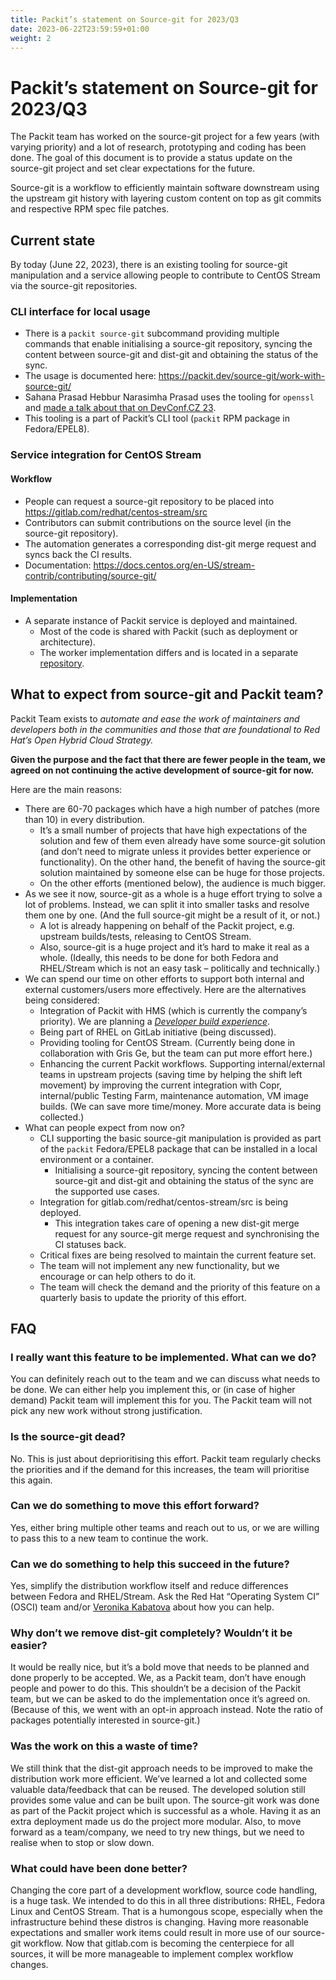 ```yaml
---
title: Packit’s statement on Source-git for 2023/Q3
date: 2023-06-22T23:59:59+01:00
weight: 2
---
```

# Packit’s statement on Source-git for 2023/Q3

The Packit team has worked on the source-git project for a few years (with varying priority) and a lot of research, prototyping and coding has been done. The goal of this document is to provide a status update on the source-git project and set clear expectations for the future.

Source-git is a workflow to efficiently maintain software downstream using the upstream git history with layering custom content on top as git commits and respective RPM spec file patches.

## Current state

By today (June 22, 2023), there is an existing tooling for source-git manipulation and a service allowing people to contribute to CentOS Stream via the source-git repositories.

### CLI interface for local usage

* There is a `packit source-git` subcommand providing multiple commands that enable initialising a source-git repository, syncing the content between source-git and dist-git and obtaining the status of the sync.
* The usage is documented here: https://packit.dev/source-git/work-with-source-git/
* Sahana Prasad Hebbur Narasimha Prasad uses the tooling for `openssl` and [made a talk about that on DevConf.CZ 23](https://www.youtube.com/watch?v=0j5ZglF0PT8).
* This tooling is a part of Packit’s CLI tool (`packit` RPM package in Fedora/EPEL8).

### Service integration for CentOS Stream

#### Workflow
* People can request a source-git repository to be placed into https://gitlab.com/redhat/centos-stream/src 
* Contributors can submit contributions on the source level (in the source-git repository).
* The automation generates a corresponding dist-git merge request and syncs back the CI results.
* Documentation: https://docs.centos.org/en-US/stream-contrib/contributing/source-git/

#### Implementation
* A separate instance of Packit service is deployed and maintained.
  * Most of the code is shared with Packit (such as deployment or architecture).
  * The worker implementation differs and is located in a separate [repository](https://github.com/packit/hardly).

## What to expect from source-git and Packit team?

Packit Team exists to *automate and ease the work of maintainers and developers both in the communities and those that are foundational to Red Hat’s Open Hybrid Cloud Strategy.*

**Given the purpose and the fact that there are fewer people in the team, we agreed on not continuing the active development of source-git for now.**

Here are the main reasons:
* There are 60-70 packages which have a high number of patches (more than 10) in every distribution.
  * It’s a small number of projects that have high expectations of the solution and few of them even already have some source-git solution (and don’t need to migrate unless it provides better experience or functionality). On the other hand, the benefit of having the source-git solution maintained by someone else can be huge for those projects.
  * On the other efforts (mentioned below), the audience is much bigger.
* As we see it now, source-git as a whole is a huge effort trying to solve a lot of problems. Instead, we can split it into smaller tasks and resolve them one by one. (And the full source-git might be a result of it, or not.)
  * A lot is already happening on behalf of the Packit project, e.g. upstream builds/tests, releasing to CentOS Stream.
  * Also, source-git is a huge project and it’s hard to make it real as a whole. (Ideally, this needs to be done for both Fedora and RHEL/Stream which is not an easy task – politically and technically.)
* We can spend our time on other efforts to support both internal and external customers/users more effectively. Here are the alternatives being considered:
  * Integration of Packit with HMS (which is currently the company’s priority). We are planning a [*Developer build experience*](https://github.com/packit/research/issues/175).
  * Being part of RHEL on GitLab initiative (being discussed).
  * Providing tooling for CentOS Stream. (Currently being done in collaboration with Gris Ge, but the team can put more effort here.)
  * Enhancing the current Packit workflows. Supporting internal/external teams in upstream projects (saving time by helping the shift left movement) by improving the current integration with Copr, internal/public Testing Farm, maintenance automation, VM image builds. (We can save more time/money. More accurate data is being collected.)
* What can people expect from now on?
  * CLI supporting the basic source-git manipulation is provided as part of the `packit` Fedora/EPEL8 package that can be installed in a local environment or a container.
    * Initialising a source-git repository, syncing the content between source-git and dist-git and obtaining the status of the sync are the supported use cases.
  * Integration for gitlab.com/redhat/centos-stream/src is being deployed.
    * This integration takes care of opening a new dist-git merge request for any source-git merge request and synchronising the CI statuses back.
  * Critical fixes are being resolved to maintain the current feature set.
  * The team will not implement any new functionality, but we encourage or can help others to do it.
  * The team will check the demand and the priority of this feature on a quarterly basis to update the priority of this effort.

## FAQ

### I really want this feature to be implemented. What can we do?
You can definitely reach out to the team and we can discuss what needs to be done. We can either help you implement this, or (in case of higher demand) Packit team will implement this for you. The Packit team will not pick any new work without strong justification.

### Is the source-git dead?
No. This is just about deprioritising this effort. Packit team regularly checks the priorities and if the demand for this increases, the team will prioritise this again.

### Can we do something to move this effort forward? 
Yes, either bring multiple other teams and reach out to us, or we are willing to pass this to a new team to continue the work.

### Can we do something to help this succeed in the future?
Yes, simplify the distribution workflow itself and reduce differences between Fedora and RHEL/Stream. Ask the Red Hat “Operating System CI” (OSCI) team and/or [Veronika Kabatova](https://github.com/veruu) about how you can help.

### Why don’t we remove dist-git completely? Wouldn’t it be easier?
It would be really nice, but it’s a bold move that needs to be planned and done properly to be accepted. We, as a Packit team, don’t have enough people and power to do this. This shouldn’t be a decision of the Packit team, but we can be asked to do the implementation once it’s agreed on. (Because of this, we went with an opt-in approach instead. Note the ratio of packages potentially interested in source-git.)

### Was the work on this a waste of time?
We still think that the dist-git approach needs to be improved to make the distribution work more efficient. We’ve learned a lot and collected some valuable data/feedback that can be reused. The developed solution still provides some value and can be built upon. The source-git work was done as part of the Packit project which is successful as a whole. Having it as an extra deployment made us do the project more modular.
Also, to move forward as a team/company, we need to try new things, but we need to realise when to stop or slow down.

### What could have been done better?
Changing the core part of a development workflow, source code handling, is a huge task. We intended to do this in all three distributions: RHEL, Fedora Linux and CentOS Stream. That is a humongous scope, especially when the infrastructure behind these distros is changing. Having more reasonable expectations and smaller work items could result in more use of our source-git workflow. Now that gitlab.com is becoming the centerpiece for all sources, it will be more manageable to implement complex workflow changes.
